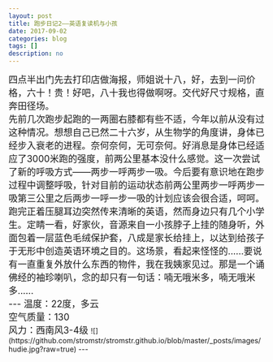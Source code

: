```yaml
---
layout: post
title: 跑步日记2——英语复读机与小孩
date: 2017-09-02
categories: blog
tags: []
description: no
---
```

<font size="4">
四点半出门先去打印店做海报，师姐说十八，好，去到一问价格，六十！贵！好吧，八十我也得做啊呀。交代好尺寸规格，直奔田径场。<br/>先前几次跑步起跑的一两圈右膝都有些不适，今年以前从没有过这种情况。想想自己已然二十六岁，从生物学的角度讲，身体已经步入衰老的进程。奈何奈何，无可奈何。好消息是身体已经适应了3000米跑的强度，前两公里基本没什么感觉。这一次尝试了新的呼吸方式——两步一呼两步一吸。今后要有意识地在跑步过程中调整呼吸，针对目前的运动状态前两公里两步一呼两步一吸第三公里之后两步一呼一步一吸的计划应该会很合适，呵呵。<br/>跑完正着压腿耳边突然传来清晰的英语，然而身边只有几个小学生。定睛一看，好家伙，音源来自一小孩脖子上挂的随身听，外面包着一层蓝色毛绒保护套，八成是家长给挂上，以达到给孩子于无形中创造英语环境之目的。这场景，看起来怪怪的......要说有一直重复外放什么东西的物件，我在我姨家见过。那是一个诵佛经的袖珍喇叭，念的却只有一句话：喃无哦米多，喃无哦米多......<br/>
---
温度：22度，多云<br/>空气质量：130<br/>风力：西南风3-4级
</font>
![](https://github.com/stromstr/stromstr.github.io/blob/master/_posts/images/hudie.jpg?raw=true)
---
